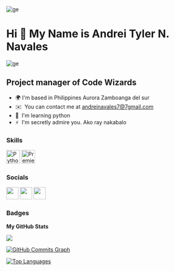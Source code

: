 ![ge](https://user-images.githubusercontent.com/123532269/228418681-926bb902-ee4c-4e53-8e18-64f1231b14a0.gif)


Hi 👋 My Name is Andrei Tyler N. Navales
========================================
![ge](https://user-images.githubusercontent.com/123532269/228419127-f19fd078-3d04-4e85-89a7-ceb54b344c54.gif)

Project manager of Code Wizards
-------------------------------

* 🌍  I'm based in Philippines Aurora Zamboanga del sur
* ✉️  You can contact me at [andreinavales7@7gmail.com](mailto:andreinavales7@7gmail.com)
* 🧠  I'm learning python
* ⚡  I'm secretly admire you. Ako ray nakabalo

### Skills


<p align="left">
<a href="https://www.python.org/" target="_blank" rel="noreferrer"><img src="https://raw.githubusercontent.com/danielcranney/readme-generator/main/public/icons/skills/python-colored.svg" width="36" height="36" alt="Python" /></a>
<a href="https://www.adobe.com/uk/products/premiere.html" target="_blank" rel="noreferrer"><img src="https://raw.githubusercontent.com/danielcranney/readme-generator/main/public/icons/skills/premierepro-colored.svg" width="36" height="36" alt="Premiere Pro" /></a>
</p>


### Socials

<p align="left"> <a href="https://www.facebook.com/Andrei Navales" target="_blank" rel="noreferrer"><img src="https://raw.githubusercontent.com/danielcranney/readme-generator/main/public/icons/socials/facebook.svg" width="32" height="32" /></a> <a href="https://www.github.com/andreitylernavales" target="_blank" rel="noreferrer"><img src="https://raw.githubusercontent.com/danielcranney/readme-generator/main/public/icons/socials/github.svg" width="32" height="32" /></a> <a href="http://www.instagram.com/shingloyandoy" target="_blank" rel="noreferrer"><img src="https://raw.githubusercontent.com/danielcranney/readme-generator/main/public/icons/socials/instagram.svg" width="32" height="32" /></a></p>

### Badges

<b>My GitHub Stats</b>

<a href="http://www.github.com/andreitylernavales"><img src="https://github-readme-streak-stats.herokuapp.com/?user=andreitylernavales&stroke=facc15&background=14532d&ring=000000&fire=000000&currStreakNum=facc15&currStreakLabel=000000&sideNums=facc15&sideLabels=facc15&dates=facc15&hide_border=true" /></a>

<a href="http://www.github.com/andreitylernavales"><img src="https://github-readme-activity-graph.cyclic.app/graph?username=andreitylernavales&bg_color=14532d&color=facc15&line=ffffff&point=facc15&area_color=14532d&area=true&hide_border=true&custom_title=GitHub%20Commits%20Graph" alt="GitHub Commits Graph" /></a>

<a href="https://github.com/andreitylernavales" align="left"><img src="https://github-readme-stats.vercel.app/api/top-langs/?username=andreitylernavales&langs_count=10&title_color=000000&text_color=facc15&icon_color=ffffff&bg_color=14532d&hide_border=true&locale=en&custom_title=Top%20%Languages" alt="Top Languages" /></a>
